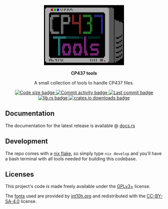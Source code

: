 <div align="center">
  <a href="https://github.com/kip93/cp437-tools"><img src="res/logo/small.png" width="256" alt="logo"/></a>

  <b>CP437 tools</b>

  A small collection of tools to handle CP437 files.

  <!-- Badges -->
  <a href="https://github.com/kip93/cp437-tools">
    <img src="https://img.shields.io/github/languages/code-size/kip93/cp437-tools?style=flat&label=Size&color=067CC1&cacheSeconds=3600"
         alt="Code size badge"/>
  </a>
  <a href="https://github.com/kip93/cp437-tools/graphs/commit-activity">
    <img src="https://img.shields.io/github/commit-activity/m/kip93/cp437-tools?style=flat&label=Commit%20activity&color=067CC1&cacheSeconds=300"
         alt="Commit activity badge"/>
  </a>
  <a href="https://github.com/kip93/cp437-tools/commits/main">
    <img src="https://img.shields.io/github/last-commit/kip93/cp437-tools?style=flat&label=Last%20commit&color=067CC1&cacheSeconds=300"
         alt="Last commit badge"/>
  </a>
  <br/>
  <a href="https://lib.rs/cp437-tools">
    <img src="https://img.shields.io/crates/v/cp437-tools.svg?style=flat&label=lib.rs&color=067CC1&cacheSeconds=3600"
         alt="lib.rs badge"/>
  </a>
  <a href="https://crates.io/crates/cp437-tools">
    <img src="https://img.shields.io/crates/d/cp437-tools.svg?style=flat&label=Downloads&color=067CC1&cacheSeconds=3600"
         alt="crates.io downloads badge"/>
  </a>
</div>


## Documentation

The documentation for the latest release is available @
[docs.rs](https://docs.rs/cp437-tools)


## Development

The repo comes with a [nix flake](./flake.nix), so simply type `nix develop` and
you'll have a bash terminal with all tools needed for building this codebase.


## Licenses

This project's code is made freely available under the [GPLv3+](./LICENSE.md)
license.

The [fonts](./res/fonts) used are provided by
[int10h.org](https://int10h.org/oldschool-pc-fonts) and redistributed with the
[CC-BY-SA-4.0](./res/fonts/LICENSE) license.
